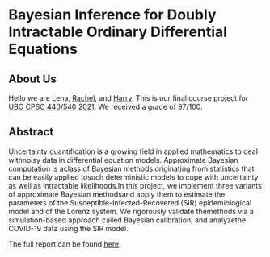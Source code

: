 # Bayesian Inference for Doubly Intractable Ordinary Differential Equations

## About Us
Hello we are Lena, [Rachel](https://github.com/hanrach), and [Harry](https://scholar.google.com/citations?user=PrF7kHIAAAAJ&hl=en). This is our final course project for [UBC CPSC 440/540 2021](https://www.cs.ubc.ca/~schmidtm/Courses/440-W21/). We received a grade of 97/100.

## Abstract
Uncertainty quantification is a growing field in applied mathematics to deal withnoisy data in differential equation models. Approximate Bayesian computation is aclass of Bayesian methods originating from statistics that can be easily applied tosuch deterministic models to cope with uncertainty as well as intractable likelihoods.In this project, we implement three variants of approximate Bayesian methodsand apply them to estimate the parameters of the Susceptible-Infected-Recovered (SIR) epidemiological model and of the Lorenz system. We rigorously validate themethods via a simulation-based approach called Bayesian calibration, and analyzethe COVID-19 data using the SIR model.

The full report can be found [here](https://github.com/tyhlee/UBC440540_Project/blob/main/report.pdf).
